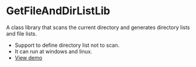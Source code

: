 # GetFileAndDirListLib
A class library that scans the current directory and generates directory lists and file lists.
- Support to define directory list not to scan.
- It can run at windows and linux.
- [View demo ](https://www.nuget.org/packages/GetFileAndDirListLibDemo/)

